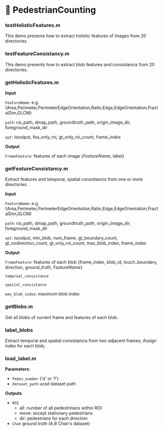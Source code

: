# &#x1F4D9; PedestrianCounting

### testHolisticFeatures.m

This demo presents how to extract holistic features of images from 20 directories.

### testFeatureConsistancy.m

This demo presents how to extract blob features and consistancis from 20 directories.

### getHolisticFeatures.m

**Input**

`FeatureName`: e.g. {Area,Perimeter,PerimeterEdgeOrientation,Ratio,Edge,EdgeOrientation,FractalDim,GLCM}

`path`: roi_path, dmap_path, groundtruth_path, origin_image_dir, foreground_mask_dir

`opt`: isoutput, fea_only_roi, gt_only_roi_count, frame_index


**Output**

`FrameFeature`: features of each image {*FeatureName*, label}


### getFeatureConsistancy.m

Extract features and temporal, spatial consistancis from one or more directories.

**Input**

`FeatureName`: e.g. {Area,Perimeter,PerimeterEdgeOrientation,Ratio,Edge,EdgeOrientation,FractalDim,GLCM}

`path`: roi_path, dmap_path, groundtruth_path, origin_image_dir, foreground_mask_dir

`opt`: isoutput, min_blob, num_frame, gt_boundary_count, gt_nodirection_count, gt_only_roi_count, max_blob_index, frame_index


**Output**

`FrameFeature`: features of each blob {frame_index, blob_id, touch_boundary, direction, ground_truth, *FeatureName*}

`temproal_consistance`

`spacial_consistance`

`max_blob_index`: maximum blob index

### getBlobs.m

Get all blobs of current frame and features of each blob.

### label_blobs

Extract temporal and spatial consistancis from two adjacent frames; Assign index for each blob;


### load_label.m

**Parameters**: 
- `Pedes_number` ('d' or 'f')
- `dataset_path` ucsd dataset path
 
**Outputs**
- `ROI` 
  - all: number of all pedestrinans within ROI
  - move: except stationary pedestrians
  - dir: pedestrians for each direction
- `Chan` ground truth (A.B Chan's dataset)
